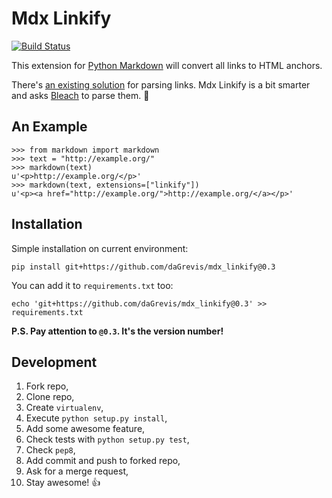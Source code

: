 # Mdx Linkify

[![Build Status](https://travis-ci.org/daGrevis/daGrevis.lv.png?branch=master)](https://travis-ci.org/daGrevis/daGrevis.lv)

This extension for [Python Markdown](https://github.com/waylan/Python-Markdown) will convert all links to HTML anchors.

There's [an existing solution](https://github.com/r0wb0t/markdown-urlize) for parsing links. Mdx Linkify is a bit smarter and asks [Bleach](https://github.com/jsocol/bleach) to parse them. :clap:

## An Example

    >>> from markdown import markdown
    >>> text = "http://example.org/"
    >>> markdown(text)
    u'<p>http://example.org/</p>'
    >>> markdown(text, extensions=["linkify"])
    u'<p><a href="http://example.org/">http://example.org/</a></p>'

## Installation

Simple installation on current environment:

    pip install git+https://github.com/daGrevis/mdx_linkify@0.3

You can add it to `requirements.txt` too:

    echo 'git+https://github.com/daGrevis/mdx_linkify@0.3' >> requirements.txt

**P.S. Pay attention to `@0.3`. It's the version number!**

## Development

1. Fork repo,
2. Clone repo,
3. Create `virtualenv`,
4. Execute `python setup.py install`,
5. Add some awesome feature,
6. Check tests with `python setup.py test`,
7. Check `pep8`,
8. Add commit and push to forked repo,
9. Ask for a merge request,
10. Stay awesome! :+1:
